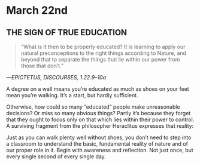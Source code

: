 # March 22nd
## THE SIGN OF TRUE EDUCATION

> “What is it then to be properly educated? It is learning to apply our natural preconceptions to the right things according to Nature, and beyond that to separate the things that lie within our power from those that don’t.”

*—EPICTETUS, DISCOURSES, 1.22.9–10a*

A degree on a wall means you’re educated as much as shoes on your feet mean you’re walking. It’s a start, but hardly sufficient.

Otherwise, how could so many “educated” people make unreasonable decisions? Or miss so many obvious things? Partly it’s because they forget that they ought to focus only on that which lies within their power to control. A surviving fragment from the philosopher Heraclitus expresses that reality:

Just as you can walk plenty well without shoes, you don’t need to step into a classroom to understand the basic, fundamental reality of nature and of our proper role in it. Begin with awareness and reflection. Not just once, but every single second of every single day.

